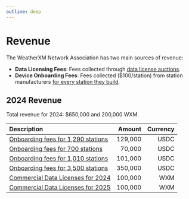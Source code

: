 ```yaml
---
outline: deep
---
```


# Revenue

The WeatherXM Network Association has two main sources of revenue:

- **Data Licensing Fees**: Fees collected through [data license auctions](/docs/data-licensing.html).
- **Device Onboarding Fees**: Fees collected ($100/station) from station manufacturers [for every station they build](/docs/weather-stations.html#onboarding-fees).


## 2024 Revenue

Total revenue for 2024: $650,000 and 200,000 WXM.

| Description | Amount | Currency | 
|:-|-:|-:|
| [Onboarding fees for 1,290 stations](https://etherscan.io/tx/0x4165e9ebd17b284d60663e943d7897cdd6005821f25b8b4edc9ea9311bfc8487) | 129,000 | USDC |
| [Onboarding fees for 700 stations](https://etherscan.io/tx/0xbbe4a8c15f252f9dd1a95c36949a528a74d5700029e8f38f5e54dfb537efd1d3) | 70,000 | USDC |
| [Onboarding fees for 1,010 stations](https://etherscan.io/tx/0x6bbf8bc7a947029dd1636065c0b7afc25dcd167d41f763d0bcc8c63efb4a0681) | 101,000 | USDC |
| [Onboarding fees for 3,500 stations](https://etherscan.io/tx/0x957e43ea733cfdb9d1140660fc636cdf2c68ccdf87bf385a4a78861ea4a23406) | 350,000 | USDC |
| [Commercial Data Licenses for 2024](https://arbiscan.io/tx/0xfbb01a3997f972659bb5db81e166886e06dd16b2cfec72235cbe79f04c1ab938) | 100,000 | WXM |
| [Commercial Data Licenses for 2025](https://arbiscan.io/tx/0x190709c48b0cfc60cfd92ac74beb9af8cbbc3a9b39b6e73872c6697d407f6fe4) | 100,000 | WXM |

